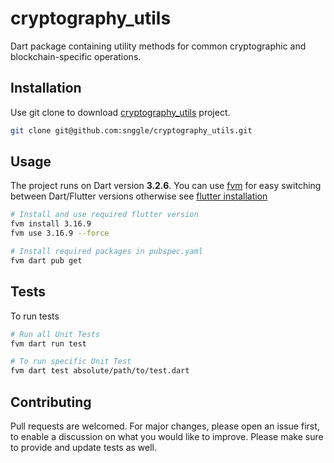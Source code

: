 # cryptography_utils

Dart package containing utility methods for common cryptographic and blockchain-specific operations.

## Installation

Use git clone to download [cryptography_utils](https://github.com/snggle/cryptography_utils) project.

```bash
git clone git@github.com:snggle/cryptography_utils.git
```

## Usage

The project runs on Dart version **3.2.6**. You can
use [fvm](https://fvm.app/documentation/getting-started/installation)
for easy switching between Dart/Flutter versions otherwise
see [flutter installation](https://docs.flutter.dev/get-started/install)

```bash
# Install and use required flutter version
fvm install 3.16.9
fvm use 3.16.9 --force

# Install required packages in pubspec.yaml
fvm dart pub get
```

## Tests

To run tests

```bash
# Run all Unit Tests
fvm dart run test

# To run specific Unit Test
fvm dart test absolute/path/to/test.dart
```

## Contributing

Pull requests are welcomed. For major changes, please open an issue first, to enable a discussion on what you would like
to improve. Please make sure to provide and update tests as well. 
